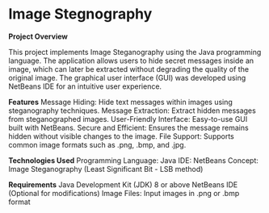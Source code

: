 # Image Stegnography

**Project Overview** 

This project implements Image Steganography using the Java programming language. The application allows users to hide secret messages inside an image, which can later be extracted without degrading the quality of the original image. The graphical user interface (GUI) was developed using NetBeans IDE for an intuitive user experience.

**Features**
Message Hiding: Hide text messages within images using steganography techniques.
Message Extraction: Extract hidden messages from steganographed images.
User-Friendly Interface: Easy-to-use GUI built with NetBeans.
Secure and Efficient: Ensures the message remains hidden without visible changes to the image.
File Support: Supports common image formats such as .png, .bmp, and .jpg.

**Technologies Used**
Programming Language: Java
IDE: NetBeans
Concept: Image Steganography (Least Significant Bit - LSB method)

**Requirements**
Java Development Kit (JDK) 8 or above
NetBeans IDE (Optional for modifications)
Image Files: Input images in .png or .bmp format
